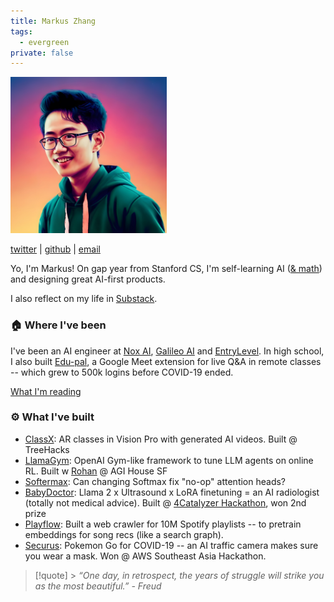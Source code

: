 ```yaml
---
title: Markus Zhang
tags:
  - evergreen
private: false
---
```


<img src="./pfp.jpg" width="250" height="250"/>

[twitter](https://x.com/photon_mz) | [github](https://github.com/photomz) | [email](mailto:markusz@stanford.edu)

Yo, I'm Markus! On gap year from Stanford CS, I'm self-learning AI ([& math](https://x.com/photon_mz/status/1717154442024509589?s=20)) and designing great AI-first products.

I also reflect on my life in [Substack](https://photonmz.substack.com/).

### 🏠 Where I've been

I've been an AI engineer at [Nox AI](https://www.heynox.com),  [Galileo AI](https://twitter.com/arnaudai/status/1623359864100601861) and [EntryLevel](https://entrylevel.net/). In high school, I also built [Edu-pal](https://chrome.google.com/webstore/detail/edu-pal-learning-feedback/geopbiaefoieahodpfbclhoabkikbnkn), a Google Meet extension for live Q&A in remote classes -- which grew to 500k logins before COVID-19 ended.

[What I'm reading](./reading)
### ⚙️ What I've built
- [ClassX](https://github.com/aheze/ClassX): AR classes in Vision Pro with generated AI videos. Built @ TreeHacks
- [LlamaGym](https://github.com/KhoomeiK/LlamaGym): OpenAI Gym-like framework to tune LLM agents on online RL. Built w [Rohan](https://x.com/khoomeik/status/1766805213644800011) @ AGI House SF
- [Softermax](./softermax): Can changing Softmax fix "no-op" attention heads?
- [BabyDoctor](https://github.com/photomz/BabyDoctor): Llama 2 x Ultrasound x LoRA finetuning = an AI radiologist (totally not medical advice). Built @ [4Catalyzer Hackathon](https://x.com/photon_mz/status/1687352039007977472?s=20), won 2nd prize
- [Playflow](https://playfloow.netlify.app/): Built a web crawler for 10M Spotify playlists -- to pretrain embeddings for song recs (like a search graph).
- [Securus](https://github.com/photomz/securus): Pokemon Go for COVID-19 -- an AI traffic camera makes sure you wear a mask. Won @ AWS Southeast Asia Hackathon.

> [!quote] > _“One day, in retrospect, the years of struggle will strike you as the most beautiful.” - Freud_
